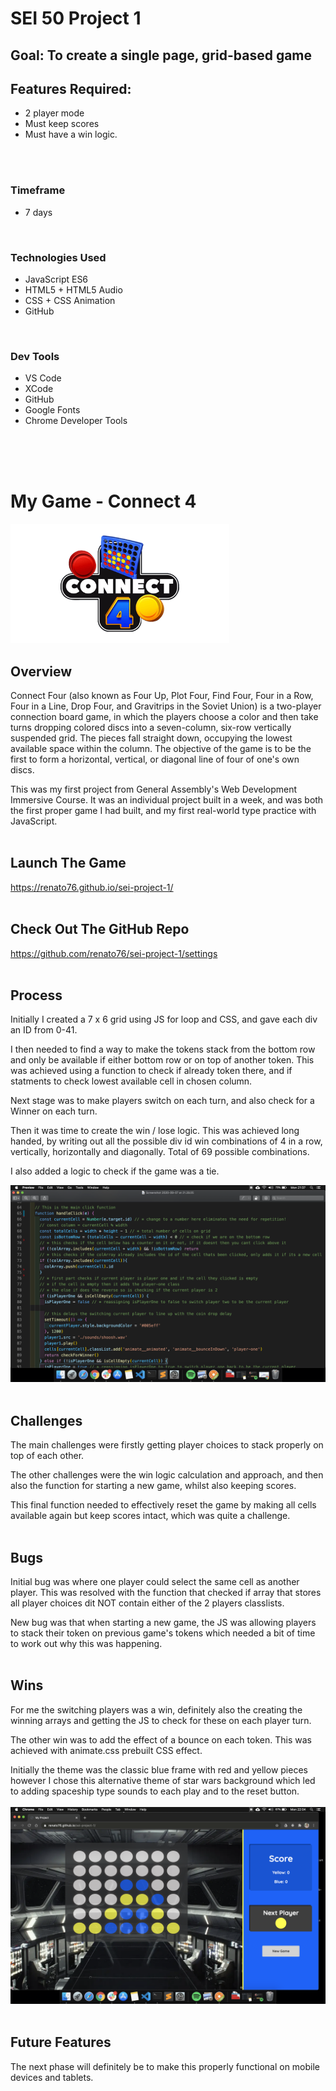 # SEI 50 Project 1 

## Goal: To create a single page, grid-based game

## Features Required: 

* 2 player mode
* Must keep scores
* Must have a win logic.
<br/>
<br/>

### **Timeframe**

* 7 days  
<br/>

### **Technologies Used**

* JavaScript ES6
* HTML5 + HTML5 Audio
* CSS + CSS Animation
* GitHub  
<br/>

### **Dev Tools**

* VS Code
* XCode
* GitHub
* Google Fonts
* Chrome Developer Tools
<br/>
<br/>
<br/>

# **My Game - Connect 4**

<img src="./images/connect4logo.png" width="350">

## **Overview**

Connect Four (also known as Four Up, Plot Four, Find Four, Four in a Row, Four in a Line, Drop Four, and Gravitrips in the Soviet Union) is a two-player connection board game, in which the players choose a color and then take turns dropping colored discs into a seven-column, six-row vertically suspended grid. The pieces fall straight down, occupying the lowest available space within the column. The objective of the game is to be the first to form a horizontal, vertical, or diagonal line of four of one's own discs.

This was my first project from General Assembly's Web Development Immersive Course. It was an individual project built in a week, and was both the first proper game I had built, and my first real-world type practice with JavaScript.
<br/>
<br/>

## **Launch The Game**

<https://renato76.github.io/sei-project-1/>
<br/>
<br/>

## **Check Out The GitHub Repo**

<https://github.com/renato76/sei-project-1/settings>
<br/>
<br/>

## **Process**

Initially I created a 7 x 6 grid using JS for loop and CSS, and gave each div an ID from 0-41. 

I then needed to find a way to make the tokens stack from the bottom row and only be available if either bottom row or on top of another token. This was achieved using a function to check if already token there, and if statments to check lowest available cell in chosen column. 

Next stage was to make players switch on each turn, and also check for a Winner on each turn.

Then it was time to create the win / lose logic. This was achieved long handed, by writing out all the possible div id win combinations of 4 in a row, vertically, horizontally and diagonally. Total of 69 possible combinations.

I also added a logic to check if the game was a tie.

<img src="./images/screenshot.availble.cell.png" width="900">
<br/>
<br/>

## **Challenges**
The main challenges were firstly getting player choices to stack properly on top of each other.

The other challenges were the win logic calculation and approach, and then also the function for starting a new game, whilst also keeping scores.

This final function needed to effectively reset the game by making all cells available again but keep scores intact, which was quite a challenge.
<br/>
<br/>

## **Bugs**

Initial bug was where one player could select the same cell as another player. This was resolved with the function that checked if array that stores all player choices dit NOT contain either of the 2 players classlists.

New bug was that when starting a new game, the JS was allowing players to stack their token on previous game's tokens which needed a bit of time to work out why this was happening.
<br/>
<br/>

## **Wins**

For me the switching players was a win, definitely also the creating the winning arrays and getting the JS to check for these on each player turn.

The other win was to add the effect of a bounce on each token. This was achieved with animate.css prebuilt CSS effect. 

Initially the theme was the classic blue frame with red and yellow pieces however I chose this alternative theme of star wars background which led to adding spaceship type sounds to each play and to the reset button.
<br/>
<br/>
<img src="./images/game.png">
<br/>
<br/>


## **Future Features** 

The next phase will definitely be to make this properly functional on mobile devices and tablets.